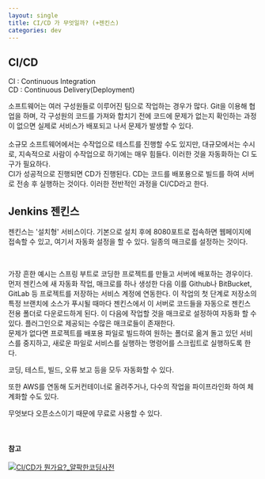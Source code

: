 ```yaml
---
layout: single
title: CI/CD 가 무엇일까? (+젠킨스)
categories: dev
---
```


## CI/CD

CI : Continuous Integration  
CD : Continuous Delivery(Deployment)

소프트웨어는 여러 구성원들로 이루어진 팀으로 작업하는 경우가 많다. Git을 이용해 협업을 하며, 각 구성원의 코드를 가져와 합치기 전에 코드에 문제가 없는지 확인하는 과정이 없으면 실제로 서비스가 배포되고 나서 문제가 발생할 수 있다.  
<br>
소규모 소프트웨어에서는 수작업으로 테스트를 진행할 수도 있지만, 대규모에서는 수시로, 지속적으로 사람이 수작업으로 하기에는 매우 힘들다. 이러한 것을 자동화하는 CI 도구가 필요하다.  
CI가 성공적으로 진행되면 CD가 진행된다. CD는 코드를 배포용으로 빌드를 하여 서버로 전송 후 실행하는 것이다. 이러한 전반적인 과정을 CI/CD라고 한다.

## Jenkins 젠킨스

젠킨스는 '설치형' 서비스이다. 기본으로 설치 후에 8080포트로 접속하면 웹페이지에 접속할 수 있고, 여기서 자동화 설정을 할 수 있다. 일종의 매크로를 설정하는 것이다.

<br>

가장 흔한 예시는 스프링 부트로 코딩한 프로젝트를 만들고 서버에 배포하는 경우이다. 먼저 젠킨스에 새 자동화 작업, 매크로를 하나 생성한 다음 이를 Github나 BitBucket, GitLab 등 프로젝트를 저장하는 서비스 계정에 연동한다. 이 작업의 첫 단계로 저장소의 특정 브랜치에 소스가 푸시될 때마다 젠킨스에서 이 서버로 코드들을 자동으로 젠킨스 전용 폴더로 다운로드하게 된다. 이 다음에 작업할 것을 매크로로 설정하여 자동화 할 수 있다. 플러그인으로 제공되는 수많은 매크로들이 존재한다.  
문제가 없다면 프로젝트를 배포용 파일로 빌드하여 원하는 폴더로 옮겨 돌고 있던 서비스를 중지하고, 새로운 파일로 서비스를 실행하는 명령어를 스크립트로 실행하도록 한다.

코딩, 테스트, 빌드, 오류 보고 등을 모두 자동화할 수 있다.

또한 AWS를 연동해 도커컨테이너로 올려주거나, 다수의 작업을 파이프라인화 하여 체계화할 수도 있다.

무엇보다 오픈소스이기 때문에 무료로 사용할 수 있다.

<br>

#### 참고

[![CI/CD가 뭔가요?_얄팍한코딩사전](http://img.youtube.com/vi/UbI0Q_9epDM/0.jpg)](https://www.youtube.com/watch?v=UbI0Q_9epDM)
